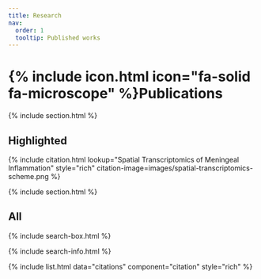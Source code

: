 ```yaml
---
title: Research
nav:
  order: 1
  tooltip: Published works
---
```


# {% include icon.html icon="fa-solid fa-microscope" %}Publications

{% include section.html %}

## Highlighted

{% include citation.html lookup="Spatial Transcriptomics of Meningeal Inflammation" style="rich" citation-image=images/spatial-transcriptomics-scheme.png %}

{% include section.html %}

## All

{% include search-box.html %}

{% include search-info.html %}

{% include list.html data="citations" component="citation" style="rich" %}
